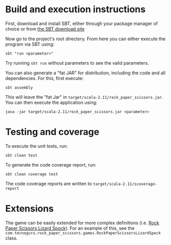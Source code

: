 # Build and execution instructions

First, download and install SBT, either through your package manager of choice or from [the SBT download site](http://www.scala-sbt.org/download.html)

Now go to the project's root directory. From here you can either execute the program via SBT using:

`sbt "run <parameter>"`

Try running `sbt run` without parameters to see the valid parameters.

You can also generate a "fat JAR" for distribution, including the code and all dependencies. For this, first execute:

```
sbt assembly
```

This will leave the "fat Jar" in `target/scala-2.11/rock_paper_scissors.jar`. You can then execute the application using:

```
java -jar target/scala-2.11/rock_paper_scissors.jar <parameter>
```

# Testing and coverage

To execute the unit tests, run:

```
sbt clean test
```

To generate the code coverage report, run:

```
sbt clean coverage test
```

The code coverage reports are written to `target/scala-2.11/scoverage-report`

# Extensions

The game can be easily extended for more complex definitions (i.e. [Rock Paper Scissors Lizard Spock](http://www.samkass.com/theories/RPSSL.html)). For an example of this, see the `com.tecnoguru.rock_paper_scissors.games.RockPaperScissorsLizardSpock` class.
